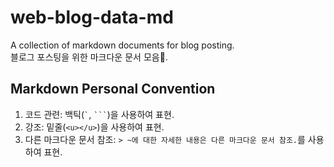 # web-blog-data-md

A collection of markdown documents for blog posting.<br>
블로그 포스팅을 위한 마크다운 문서 모음📖.

## Markdown Personal Convention

1. 코드 관련: 백틱(<code>`</code>, <code>```</code>)을 사용하여 표현.
1. 강조: 밑줄(`<u></u>`)을 사용하여 표현.
1. 다른 마크다운 문서 참조: `> ~에 대한 자세한 내용은 다른 마크다운 문서 참조.`를 사용하여 표현.
